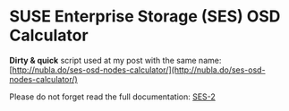 # SUSE Enterprise Storage (SES) OSD Calculator

**Dirty & quick** script used at my post with the same name:  [http://nubla.do/ses-osd-nodes-calculator/](http://nubla.do/ses-osd-nodes-calculator/)

Please do not forget read the full documentation: [SES-2](https://www.suse.com/documentation/ses-2/)
